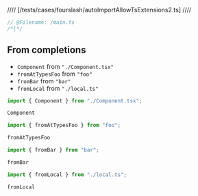 //// [/tests/cases/fourslash/autoImportAllowTsExtensions2.ts] ////

```ts
// @Filename: /main.ts
/*|*/
```

## From completions

- `Component` from `"./Component.tsx"`
- `fromAtTypesFoo` from `"foo"`
- `fromBar` from `"bar"`
- `fromLocal` from `"./local.ts"`

```ts
import { Component } from "./Component.tsx";

Component
```

```ts
import { fromAtTypesFoo } from "foo";

fromAtTypesFoo
```

```ts
import { fromBar } from "bar";

fromBar
```

```ts
import { fromLocal } from "./local.ts";

fromLocal
```

